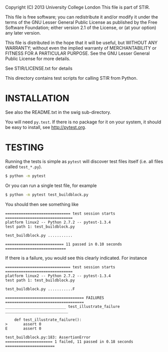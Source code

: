 Copyright (C) 2013 University College London
This file is part of STIR.

This file is free software; you can redistribute it and/or modify
it under the terms of the GNU Lesser General Public License as published by
the Free Software Foundation; either version 2.1 of the License, or
(at your option) any later version.

This file is distributed in the hope that it will be useful,
but WITHOUT ANY WARRANTY; without even the implied warranty of
MERCHANTABILITY or FITNESS FOR A PARTICULAR PURPOSE.  See the
GNU Lesser General Public License for more details.

See STIR/LICENSE.txt for details

This directory contains test scripts for calling STIR from Python.

INSTALLATION
============

See also the README.txt in the swig sub-directory.

You will need `py.test`. If there is no package for it on your system, it should be
easy to install, see http://pytest.org.

TESTING
=======
Running the tests is simple as `pytest` will discover test files itself
(i.e. all files called `test_*.py`). 
```bash
$ python -m pytest
```
Or you can run a single test file, for example
```bash
$ python -m pytest test_buildblock.py 
```
You should then see something like
```
============================= test session starts ==============================
platform linux2 -- Python 2.7.2 -- pytest-1.3.4
test path 1: test_buildblock.py

test_buildblock.py ...........

========================== 11 passed in 0.10 seconds ===========================
```

If there is a failure, you would see this clearly indicated. For instance
```
============================= test session starts ==============================
platform linux2 -- Python 2.7.2 -- pytest-1.3.4
test path 1: test_buildblock.py

test_buildblock.py ...........F

=================================== FAILURES ===================================
___________________________ test_illustrate_failure ____________________________

    def test_illustrate_failure():
>       assert 0
E       assert 0

test_buildblock.py:183: AssertionError
===================== 1 failed, 11 passed in 0.18 seconds ======================

```
